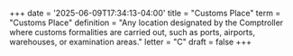 +++
date = '2025-06-09T17:34:13-04:00'
title = "Customs Place"
term = "Customs Place"
definition = "Any location designated by the Comptroller where customs formalities are carried out, such as ports, airports, warehouses, or examination areas."
letter = "C"
draft = false
+++
